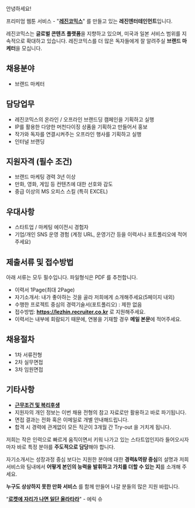 ﻿안녕하세요!

프리미엄 웹툰 서비스 - "**[레진코믹스](http://www.lezhin.com)**" 를 만들고 있는 **레진엔터테인먼트**입니다.

레진코믹스는 **글로벌 콘텐츠 플랫폼**을 지향하고 있으며, 미국과 일본 서비스 범위를 지속적으로 확대하고 있습니다. 
레진코믹스를 더 많은 독자들에게 잘 알려주실 **브랜드 마케터**을 모십니다.
 

## 채용분야 

- 브랜드 마케터


## 담당업무

- 레진코믹스의 온라인 / 오프라인 브랜드딩 캠페인을 기획하고 실행
- IP를 활용한 다양한 머천다이징 상품을 기획하고 만들어서 홍보
- 작가와 독자를 연결시켜주는 오프라인 행사를 기획하고 실행
- 인터널 브랜딩


## 지원자격 (필수 조건)

- 브랜드 마케팅 경력 3년 이상
- 만화, 영화, 게임 등 컨텐츠에 대한 선호와 감도
- 중급 이상의 MS 오피스 스킬 (특히 EXCEL)


## 우대사항

- 스타트업 / 마케팅 에이전시 경험자
- 기업/개인 SNS 운영 경험 (계정 URL, 운영기간 등을 이력서나 포트폴리오에 적어주세요)



## 제출서류 및 접수방법

아래 서류는 모두 필수입니다. 파일형식은 PDF 를 추천합니다.

- 이력서 1Page(최대 2Page)
- 자기소개서: 내가 좋아하는 것을 골라 저희에게 소개해주세요(5페이지 내외)
- 수행한 프로젝트 중심의 경력기술서(포트폴리오) : 제한 없음
- 접수방법: **https://lezhin.recruiter.co.kr** 로 지원해주세요.
- 이력서는 내부에 회람되기 때문에, 연봉을 기재할 경우 **메일 본문**에 적어주세요.


## 채용절차 

- 1차 서류전형
- 2차 실무면접 
- 3차 임원면접 


## 기타사항 
- [**근무조건 및 복리후생**](https://github.com/lezhin/apply/blob/master/README.md)
- 지원자의 개인 정보는 이번 채용 전형의 참고 자료로만 활용하고 바로 파기됩니다.
- 면접 결과는 전화 혹은 이메일로 개별 안내해드립니다.
- 합격 시 경력에 관계없이 모든 직군이 3개월 간 Try-out 을 거치게 됩니다. 


저희는 작은 인력으로 빠르게 움직이면서 키워 나가고 있는 스타트업인지라 들어오시자마자 바로 특정 분야를 **주도적으로 담당**해야 합니다. 

자기소개서는 성장과정 중심 보다는 지원한 분야에 대한 **경력&역량 중심**의 설명과 저희 서비스와 팀내에서 **어떻게 본인의 능력을 발휘하고 가치를 더할 수 있는 지**를 소개해 주세요.

**누구도 상상하지 못한 만화 서비스** 를 함께 만들어 나갈 분들의 많은 지원 바랍니다.


“[**로켓에 자리가 나면 일단 올라타라**](http://estima.wordpress.com/2012/05/28/sheryl/)" - 에릭 슈